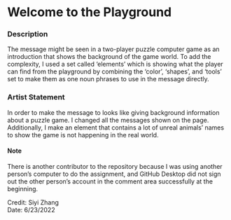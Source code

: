 # Welcome to the Playground
### Description 
The message might be seen in a two-player puzzle computer game as an introduction that shows the background of the game world. To add the complexity, I used a set called ‘elements’ which is showing what the player can find from the playground by combining the ‘color’, ‘shapes’, and ‘tools’ set to make them as one noun phrases to use in the message directly. 

### Artist Statement
In order to make the message to looks like giving background information about a puzzle game. I changed all the messages shown on the page. Additionally, I make an element that contains a lot of unreal animals’ names to show the game is not happening in the real world. 


#### Note 
There is another contributor to the repository because I was using another person’s computer to do the assignment, and GitHub Desktop did not sign out the other person’s account in the comment area successfully at the beginning.  
  
Credit: Siyi Zhang  
Date: 6/23/2022  
